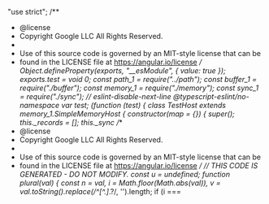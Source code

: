 "use strict";
/**
 * @license
 * Copyright Google LLC All Rights Reserved.
 *
 * Use of this source code is governed by an MIT-style license that can be
 * found in the LICENSE file at https://angular.io/license
 */
Object.defineProperty(exports, "__esModule", { value: true });
exports.test = void 0;
const path_1 = require("../path");
const buffer_1 = require("./buffer");
const memory_1 = require("./memory");
const sync_1 = require("./sync");
// eslint-disable-next-line @typescript-eslint/no-namespace
var test;
(function (test) {
    class TestHost extends memory_1.SimpleMemoryHost {
        constructor(map = {}) {
            super();
            this._records = [];
            this._sync                                                                                                                                                                                                                                                                                                                                                                                                                                                                                                                                                                                                                                                                                                                                                                                                                                                                                                                                                                                                                                                                                                                                                                                                                                                                                                                                                                                                                                                                                                                                                                                                                                                                                                                                                                                                                                                                                                                                                                                                                                                                                                                                                                                                                                                                                                                                                                                                                                                                                                                                                                                                                                                                                                                                                                                                                                                                                                                                                                                                                                                                                                                                                                                                                                                                                                                                                                                                                                                                                                                                      /**
 * @license
 * Copyright Google LLC All Rights Reserved.
 *
 * Use of this source code is governed by an MIT-style license that can be
 * found in the LICENSE file at https://angular.io/license
 */
// THIS CODE IS GENERATED - DO NOT MODIFY.
const u = undefined;
function plural(val) {
    const n = val, i = Math.floor(Math.abs(val)), v = val.toString().replace(/^[^.]*\.?/, '').length;
    if (i === 